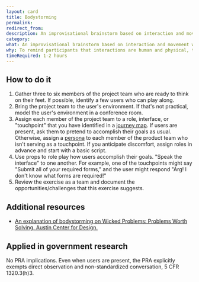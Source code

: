 ```yaml
---
layout: card
title: Bodystorming
permalink: 
redirect_from:
description: An improvisational brainstorm based on interaction and movement with the body.
category: 
what: An improvisational brainstorm based on interaction and movement with the body.
why: To remind participants that interactions are human and physical, to teach stakeholders empathy for users, and to get away from our computers.
timeRequired: 1-2 hours
---
```


## How to do it

1. Gather three to six members of the project team who are ready to think on their feet. If possible, identify a few users who can play along.
1. Bring the project team to the user's environment. If that's not practical, model the user's environment in a conference room.
1. Assign each member of the project team to a role, interface, or "touchpoint" that you have identified in a [journey map](/decide/journey-mapping/). If users are present, ask them to pretend to accomplish their goals as usual. Otherwise, assign a [persona](/decide/personas/) to each member of the product team who isn't serving as a touchpoint. If you anticipate discomfort, assign roles in advance and start with a basic script.
1. Use props to role play how users accomplish their goals. "Speak the interface" to one another. For example, one of the touchpoints might say "Submit all of your required forms," and the user might respond "Arg! I don't know what forms are required!"
1. Review the exercise as a team and document the opportunities/challenges that this exercise suggests.

<section class="method--section method--section--additional-resources" markdown="1">

## Additional resources

- <a href="https://www.wickedproblems.com/6_bodystorming.php" class="usa-link">
      An explanation of bodystorming on Wicked Problems: Problems Worth Solving. Austin Center for Design.
    </a>

</section>

<section class="method--section method--section--government-considerations" markdown="1" >

## Applied in government research

No PRA implications. Even when users are present, the PRA explicitly exempts direct observation and non-standardized conversation, 5 CFR 1320.3(h)3.

</section>
